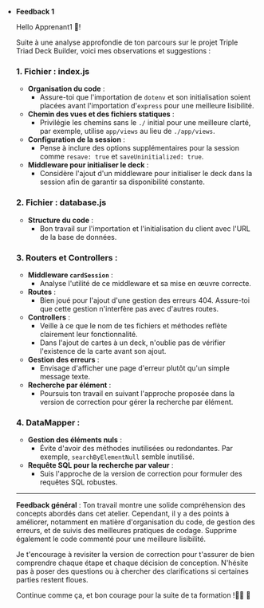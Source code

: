- **Feedback 1**
    
    Hello Apprenant1 🙂!
    
     Suite à une analyse approfondie de ton parcours sur le projet Triple Triad Deck Builder, voici mes observations et suggestions :
    
    ### **1. Fichier : index.js**
    
    - **Organisation du code** :
        - Assure-toi que l'importation de `dotenv` et son initialisation soient placées avant l'importation d'`express` pour une meilleure lisibilité.
    - **Chemin des vues et des fichiers statiques** :
        - Privilégie les chemins sans le `./` initial pour une meilleure clarté, par exemple, utilise `app/views` au lieu de `./app/views`.
    - **Configuration de la session** :
        - Pense à inclure des options supplémentaires pour la session comme `resave: true` et `saveUninitialized: true`.
    - **Middleware pour initialiser le deck** :
        - Considère l'ajout d'un middleware pour initialiser le deck dans la session afin de garantir sa disponibilité constante.

    
    ### **2. Fichier : database.js**
    
    - **Structure du code** :
        - Bon travail sur l'importation et l'initialisation du client avec l'URL de la base de données.
    
    ### **3. Routers et Controllers** :
    
    - **Middleware `cardSession`** :
        - Analyse l'utilité de ce middleware et sa mise en œuvre correcte.
    - **Routes** :
        - Bien joué pour l'ajout d'une gestion des erreurs 404. Assure-toi que cette gestion n'interfère pas avec d'autres routes.
    - **Controllers** :
        - Veille à ce que le nom de tes fichiers et méthodes reflète clairement leur fonctionnalité.
        - Dans l'ajout de cartes à un deck, n'oublie pas de vérifier l'existence de la carte avant son ajout.
    - **Gestion des erreurs** :
        - Envisage d'afficher une page d'erreur plutôt qu'un simple message texte.
    - **Recherche par élément** :
        - Poursuis ton travail en suivant l'approche proposée dans la version de correction pour gérer la recherche par élément.
    
    ### **4. DataMapper** :
    
    - **Gestion des éléments nuls** :
        - Évite d'avoir des méthodes inutilisées ou redondantes. Par exemple, `searchByElementNull` semble inutilisé.
    - **Requête SQL pour la recherche par valeur** :
        - Suis l'approche de la version de correction pour formuler des requêtes SQL robustes.
    
    ---
    
    **Feedback général** :
    Ton travail montre une solide compréhension des concepts abordés dans cet atelier. Cependant, il y a des points à améliorer, notamment en matière d'organisation du code, de gestion des erreurs, et de suivis des meilleures pratiques de codage. Supprime également le code commenté pour une meilleure lisibilité.
    
    Je t'encourage à revisiter la version de correction pour t'assurer de bien comprendre chaque étape et chaque décision de conception. N'hésite pas à poser des questions ou à chercher des clarifications si certaines parties restent floues.
    
    Continue comme ça, et bon courage pour la suite de ta formation !🚀🚀 🚀 